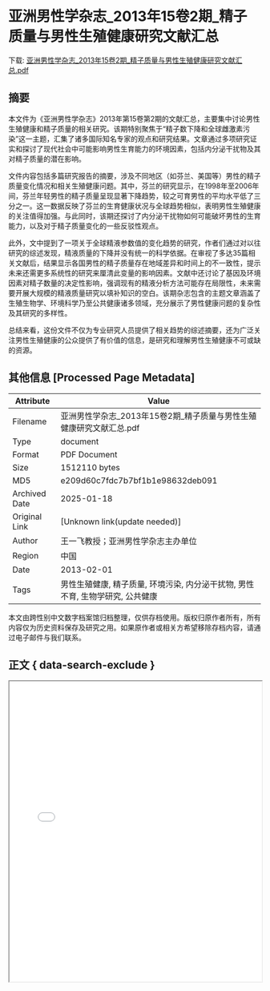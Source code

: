 # 亚洲男性学杂志_2013年15卷2期_精子质量与男性生殖健康研究文献汇总

<!-- tcd_download_link -->
下载: [亚洲男性学杂志_2013年15卷2期_精子质量与男性生殖健康研究文献汇总.pdf](亚洲男性学杂志_2013年15卷2期_精子质量与男性生殖健康研究文献汇总.pdf)
<!-- tcd_download_link_end -->

## 摘要

<!-- tcd_abstract -->
本文件为《亚洲男性学杂志》2013年第15卷第2期的文献汇总，主要集中讨论男性生殖健康和精子质量的相关研究。该期特别聚焦于“精子数下降和全球雌激素污染”这一主题，汇集了诸多国际知名专家的观点和研究结果。文章通过多项研究证实和探讨了现代社会中可能影响男性生育能力的环境因素，包括内分泌干扰物及其对精子质量的潜在影响。

文件内容包括多篇研究报告的摘要，涉及不同地区（如芬兰、美国等）男性的精子质量变化情况和相关生殖健康问题。其中，芬兰的研究显示，在1998年至2006年间，芬兰年轻男性的精子质量呈现显著下降趋势，较之可育男性的平均水平低了三分之一。这一数据反映了芬兰的生育健康状况与全球趋势相似，表明男性生殖健康的关注值得加强。与此同时，该期还探讨了内分泌干扰物如何可能破坏男性的生育能力，以及对于精子质量变化的一些反驳性观点。

此外，文中提到了一项关于全球精液参数值的变化趋势的研究，作者们通过对以往研究的综述发现，精液质量的下降并没有统一的科学依据。在审视了多达35篇相关文献后，结果显示各国男性的精子质量存在地域差异和时间上的不一致性，提示未来还需更多系统性的研究来厘清此变量的影响因素。文献中还讨论了基因及环境因素对精子数量的决定性影响，强调现有的精液分析方法可能存在局限性，未来需要开展大规模的精液质量研究以填补知识的空白。该期杂志包含的主题文章涵盖了生殖生物学、环境科学乃至公共健康诸多领域，充分展示了男性健康问题的复杂性及其研究的多样性。

总结来看，这份文件不仅为专业研究人员提供了相关趋势的综述摘要，还为广泛关注男性生殖健康的公众提供了有价值的信息，是研究和理解男性生殖健康不可或缺的资源。

<!-- tcd_abstract_end -->

## 其他信息 [Processed Page Metadata]

| Attribute       | Value                                  |
|-----------------|----------------------------------------|
| Filename        | 亚洲男性学杂志_2013年15卷2期_精子质量与男性生殖健康研究文献汇总.pdf                             |
| Type            | document                                 |
| Format          | PDF Document                               |
| Size            | 1512110 bytes                           |
| MD5             | e209d60c7fdc7b7bf1b1e98632deb091                                  |
| Archived Date   | 2025-01-18                             |
| Original Link   | [Unknown link(update needed)]                         |
| Author          | 王一飞教授；亚洲男性学杂志主办单位                               |
| Region          | 中国                               |
| Date            | 2013-02-01                                 |
| Tags            | 男性生殖健康, 精子质量, 环境污染, 内分泌干扰物, 男性不育, 生物学研究, 公共健康                                 |

本文由跨性别中文数字档案馆归档整理，仅供存档使用。版权归原作者所有，所有内容仅为历史资料保存及研究之用。如果原作者或相关方希望移除存档内容，请通过电子邮件与我们联系。

## 正文 { data-search-exclude }

<!-- tcd_main_text -->
<iframe src="../亚洲男性学杂志_2013年15卷2期_精子质量与男性生殖健康研究文献汇总.pdf" width="100%" height="600px">
    <p>无法显示PDF，请下载查看。</p>
</iframe>
<!-- tcd_main_text_end -->

